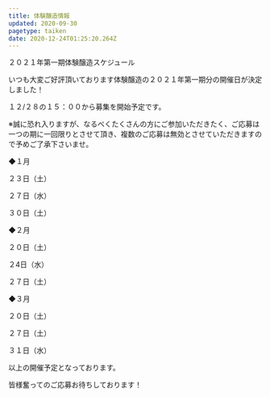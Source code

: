 ```yaml
---
title: 体験醸造情報
updated: 2020-09-30
pagetype: taiken
date: 2020-12-24T01:25:20.264Z
---
```

２０２１年第一期体験醸造スケジュール 

いつも大変ご好評頂いております体験醸造の２０２１年第一期分の開催日が決定しました！

１２/２８の１５：００から募集を開始予定です。

※誠に恐れ入りますが、なるべくたくさんの方にご参加いただきたく、ご応募は一つの期に一回限りとさせて頂き、複数のご応募は無効とさせていただきますので予めご了承下さいませ。

◆１月

２３日（土）

２７日（水）

３０日（土）

◆２月

２０日（土）

２4日（水）

２７日（土）

◆３月

２０日（土）

２７日（土）

３１日（水）

以上の開催予定となっております。

皆様奮ってのご応募お待ちしております！